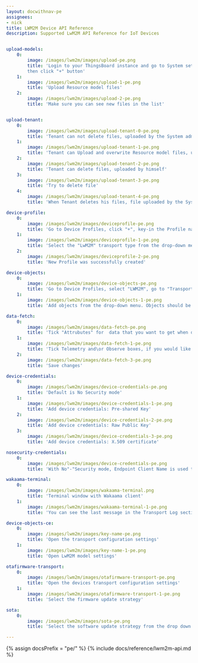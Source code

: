 ```yaml
---
layout: docwithnav-pe
assignees:
- nick
title: LWM2M Device API Reference
description: Supported LwM2M API Reference for IoT Devices


upload-models:
    0:
        image: /images/lwm2m/images/upload-pe.png
        title: 'Login to your ThingsBoard instance and go to System settings -> Resource Library,
        then click "+" button'
    1:
        image: /images/lwm2m/images/upload-1-pe.png
        title: 'Upload Resource model files'
    2:
        image: /images/lwm2m/images/upload-2-pe.png
        title: 'Make sure you can see new files in the list'


upload-tenant:
    0:
        image: /images/lwm2m/images/upload-tenant-0-pe.png
        title: 'Tenant can not delete files, uploaded by the System administrator'
    1:
        image: /images/lwm2m/images/upload-tenant-1-pe.png
        title: 'Tenant can Upload and overwrite Resource model files, uploaded by the System administrator for the same resource'
    2:
        image: /images/lwm2m/images/upload-tenant-2-pe.png
        title: 'Tenant can delete files, uploaded by himself'
    3:
        image: /images/lwm2m/images/upload-tenant-3-pe.png
        title: 'Try to delete file'
    4:
        image: /images/lwm2m/images/upload-tenant-4-pe.png
        title: 'When Tenant deletes his files, file uploaded by the System administrator remains'

device-profile:
    0:
        image: /images/lwm2m/images/deviceprofile-pe.png
        title: 'Go to Device Profiles, click "+", key-in the Profile name and select or create the Rule chain, which will process messages'
    1:
        image: /images/lwm2m/images/deviceprofile-1-pe.png
        title: 'Select the "LwM2M" transport type from the drop-down menu'
    2:
        image: /images/lwm2m/images/deviceprofile-2-pe.png
        title: 'New Profile was successfully created'

device-objects:
    0:
        image: /images/lwm2m/images/device-objects-pe.png
        title: 'Go to Device Profiles, select "LWM2M", go to "Transport configuration" tab, click "Edit" button'
    1:
        image: /images/lwm2m/images/device-objects-1-pe.png
        title: 'Add objects from the drop-down menu. Objects should be uploaded to the Resource library'

data-fetch:
    0:
        image: /images/lwm2m/images/data-fetch-pe.png
        title: 'Tick "Attrubutes" for  data that you want to get when device connects and store it as ThingsBoard attributes'
    1:
        image: /images/lwm2m/images/data-fetch-1-pe.png
        title: 'Tick Telemetry and\or Observe boxes, if you would like the Server to observe them and fetch updated values'
    2:
        image: /images/lwm2m/images/data-fetch-3-pe.png
        title: 'Save changes'

device-credentials:
    0:
        image: /images/lwm2m/images/device-credentials-pe.png
        title: 'Default is No Security mode'
    1:
        image: /images/lwm2m/images/device-credentials-1-pe.png
        title: 'Add device credentials: Pre-shared Key'
    2:
        image: /images/lwm2m/images/device-credentials-2-pe.png
        title: 'Add device credentials: Raw Public Key'
    3:
        image: /images/lwm2m/images/device-credentials-3-pe.png
        title: 'Add device credentials: X.509 certificate'

nosecurity-credentials:
    0:
        image: /images/lwm2m/images/device-credentials-pe.png
        title: 'With No"-"Security mode, Endpoint Client Name is used to identify the device'

wakaama-terminal:
    0:
        image: /images/lwm2m/images/wakaama-terminal.png
        title: 'Terminal window with Wakaama client'
    1:
        image: /images/lwm2m/images/wakaama-terminal-1-pe.png
        title: 'You can see the last message in the Transport Log section'

device-objects-ce:
    0:
        image: /images/lwm2m/images/key-name-pe.png
        title: 'Open the transport configuration settings'
    1:
        image: /images/lwm2m/images/key-name-1-pe.png
        title: 'Open LwM2M model settings'

otafirmware-transport:
    0:
        image: /images/lwm2m/images/otafirmware-transport-pe.png
        title: 'Open the devices transport configuration settings'
    1:
        image: /images/lwm2m/images/otafirmware-transport-1-pe.png
        title: 'Select the firmware update strategy'

sota:
    0:
        image: /images/lwm2m/images/sota-pe.png
        title: 'Select the software update strategy from the drop down menu'

---
```


{% assign docsPrefix = "pe/" %}
{% include docs/reference/lwm2m-api.md %}